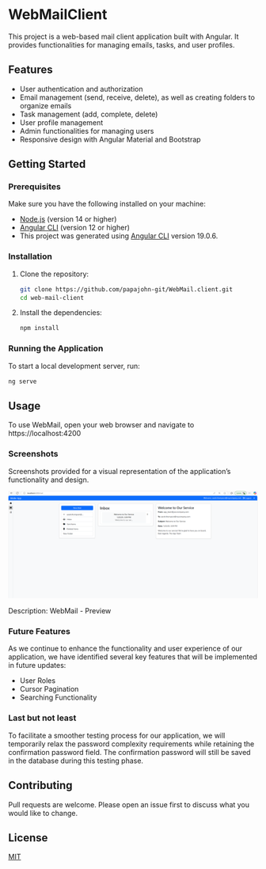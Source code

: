 # WebMailClient
This project is a web-based mail client application built with Angular. It provides functionalities for managing emails, tasks, and user profiles.

## Features

- User authentication and authorization
- Email management (send, receive, delete), as well as creating folders to organize emails
- Task management (add, complete, delete)
- User profile management
- Admin functionalities for managing users
- Responsive design with Angular Material and Bootstrap

## Getting Started

### Prerequisites

Make sure you have the following installed on your machine:

- [Node.js](https://nodejs.org/) (version 14 or higher)
- [Angular CLI](https://angular.io/cli) (version 12 or higher)
- This project was generated using [Angular CLI](https://github.com/angular/angular-cli) version 19.0.6.

### Installation

1. Clone the repository:

    ```bash
    git clone https://github.com/papajohn-git/WebMail.client.git
    cd web-mail-client
    ```

2. Install the dependencies:

    ```bash
    npm install
    ```

### Running the Application

To start a local development server, run:

```bash
ng serve
 ```

## Usage
To use WebMail, open your web browser and navigate to https://localhost:4200


### Screenshots

Screenshots provided for a visual representation of the application’s functionality and design.

![Preview](Screenshots/Screenshot6.png)

   Description: WebMail - Preview

### Future Features
As we continue to enhance the functionality and user experience of our application, we have identified several key features that will be implemented in future updates:
- User Roles
- Cursor Pagination
- Searching Functionality

### Last but not least

To facilitate a smoother testing process for our application, we will temporarily relax the password complexity requirements while retaining the confirmation password field. The confirmation password will still be saved in the database during this testing phase.

## Contributing

Pull requests are welcome. Please open an issue first
to discuss what you would like to change.

## License

[MIT](https://choosealicense.com/licenses/mit/)











